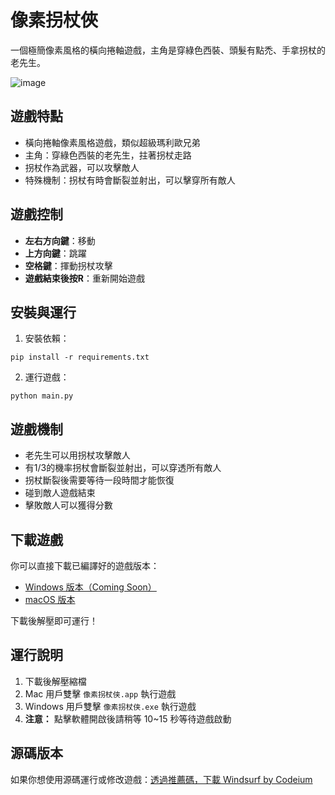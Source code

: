 # 像素拐杖俠

一個極簡像素風格的橫向捲軸遊戲，主角是穿綠色西裝、頭髮有點禿、手拿拐杖的老先生。

![image](https://github.com/user-attachments/assets/4eb45abf-fbed-4b1f-ac8c-58672f9b2a5e)

## 遊戲特點

- 橫向捲軸像素風格遊戲，類似超級瑪利歐兄弟
- 主角：穿綠色西裝的老先生，拄著拐杖走路
- 拐杖作為武器，可以攻擊敵人
- 特殊機制：拐杖有時會斷裂並射出，可以擊穿所有敵人

## 遊戲控制

- **左右方向鍵**：移動
- **上方向鍵**：跳躍
- **空格鍵**：揮動拐杖攻擊
- **遊戲結束後按R**：重新開始遊戲

## 安裝與運行

1. 安裝依賴：
```
pip install -r requirements.txt
```

2. 運行遊戲：
```
python main.py
```

## 遊戲機制

- 老先生可以用拐杖攻擊敵人
- 有1/3的機率拐杖會斷裂並射出，可以穿透所有敵人
- 拐杖斷裂後需要等待一段時間才能恢復
- 碰到敵人遊戲結束
- 擊敗敵人可以獲得分數

## 下載遊戲

你可以直接下載已編譯好的遊戲版本：

- [Windows 版本（Coming Soon）](#)
- [macOS 版本](https://github.com/dAAAb/pixel-cane-hero/releases/latest/download/像素拐杖侠.zip)

下載後解壓即可運行！

## 運行說明

1. 下載後解壓縮檔
2. Mac 用戶雙擊 `像素拐杖侠.app` 執行遊戲
3. Windows 用戶雙擊 `像素拐杖侠.exe` 執行遊戲
4. **注意：** 點擊軟體開啟後請稍等 10~15 秒等待遊戲啟動

## 源碼版本

如果你想使用源碼運行或修改遊戲：[透過推薦碼，下載 Windsurf by Codeium](https://codeium.com/refer?referral_code=927g1xhc0epykfz8)
